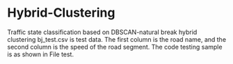 # Hybrid-Clustering
Traffic state classification based on DBSCAN-natural break hybrid clustering
bj_test.csv is test data. The first column is the road name, and the second column is the speed of the road segment.
The code testing sample is as shown in File test.
